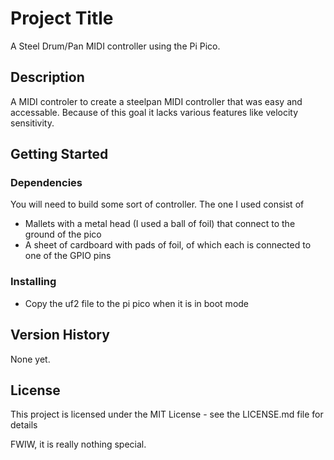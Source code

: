 # Project Title

A Steel Drum/Pan MIDI controller using the Pi Pico.

## Description

A MIDI controler to create a steelpan MIDI controller that was easy
and accessable. Because of this goal it lacks various features like
velocity sensitivity.

## Getting Started

### Dependencies

You will need to build some sort of controller. The one I used consist of
* Mallets with a metal head (I used a ball of foil) that connect to the ground of the pico
* A sheet of cardboard with pads of foil, of which each is connected to one of the GPIO pins

### Installing

* Copy the uf2 file to the pi pico when it is in boot mode


## Version History

None yet.

## License

This project is licensed under the MIT License - see the LICENSE.md file for details

FWIW, it is really nothing special.

